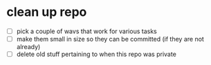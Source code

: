 # clean up repo

- [ ]  pick a couple of wavs that work for various tasks
- [ ]  make them small in size so they can be committed (if they are not already)
- [ ]  delete old stuff pertaining to when this repo was private